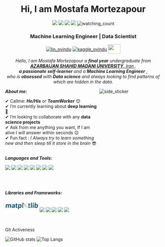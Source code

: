 <h1 align="center">Hi, I am Mostafa Mortezapour </h1>
<p align="center">
<img src="https://img.shields.io/badge/Age-21-blue" />
  <img src="https://img.shields.io/badge/Focus-Machine%20Learning-brightgreen" />
  <img src="https://img.shields.io/badge/Lives-Iran,Tehran-success" />
  <img src="https://img.shields.io/badge/Languages-English%20%26%20Persion-brightgreen" />
  <img src="https://komarev.com/ghpvc/?username=MostafaCs1&color=brightgreen" alt="watching_count" />
</p>
<h3 align="center">Machine Learning Engineer | Data Scientist </h3>
<p align="center">
<a href="https://www.linkedin.com/in/mostafa-mortezapour-b57704195/" target="blank"><img align="center" src="https://image.flaticon.com/icons/png/128/174/174857.png" alt="lin_ovindu" height="30" width="40" /></a>  
<a href="https://www.kaggle.com/mostafamortezapour" target="blank"><img align="center" src="https://www.vectorlogo.zone/logos/kaggle/kaggle-icon.svg" alt="kaggle_ovindu" height="30" width="40" /></a>
 <a href = "mostafamortezapour1@gmail.com"><img align="center" src="https://seeklogo.com/images/G/gmail-new-2020-logo-32DBE11BB4-seeklogo.com.png" height="30" width="40" /></a>
</p>
</p>


<p align="center">
  <em>
    Hello, I am Mostafa Mortezapour a <b>final year</b> undergraduate from <a href="http://en.azaruniv.ac.ir/"> <b>AZARBAIJAN SHAHID MADANI UNIVERSITY</b>, Iran </a>. <br>
    <b>a passionate self-learner</b> and a <b>Machine Learning Engineer</b>&nbsp;,<br>who is <b>obsessed</b>
    with <b>Data science</b> and always looking to find patterns of which are hidden in the data. 
  </em> 
</p>

<img align="right" width=200px height=200px alt="side_sticker" src="https://media.giphy.com/media/TEnXkcsHrP4YedChhA/giphy.gif" />

***About me:***

✔ Callme: ***He/His*** or ***TeamWorker*** 😊 <br>
✔ I’m currently learning about **deep learning**🥰<br>
✔ I’m looking to collaborate with any **data science projects**<br>
✔ Ask from me anything you want, If I am alive I will answer within seconds 😉<br>
✔ Fun fact : *I Always try to learn something new and then sleep till it store in the brain* 😎<br><br>
 

***Languages and Tools:***
<p align="left"> 
  <img src="https://img.icons8.com/color/48/4a90e2/c-plus-plus-logo.png"/>
  <img src="https://img.icons8.com/color/48/4a90e2/python--v1.png"/>
  <img src="https://img.icons8.com/fluency/48/000000/matlab.png"/>
  <img src="https://img.icons8.com/color/48/4a90e2/visual-studio-code-2019.png"/>
  <img src="https://img.icons8.com/fluency/48/000000/jupyter.png"/>
  <img src="https://img.icons8.com/color/48/4a90e2/git.png"/>
  <img src="https://img.icons8.com/fluent/48/4a90e2/github.png"/>
  <img src="https://img.icons8.com/color/48/000000/ubuntu--v1.png"/> 
</p><br><br>


***Libraries and Frameworks:***
<p align="left"> 
  <img height="40" src="https://raw.githubusercontent.com/jmv74211/matplotlib/master/images/matplotlib_logo.png"/>
  <img height="40" src="https://upload.wikimedia.org/wikipedia/commons/thumb/e/ed/Pandas_logo.svg/768px-Pandas_logo.svg.png"/>
  <img height="40" src="https://www.vectorlogo.zone/logos/numpy/numpy-ar21.svg"/>
  <img height="40" src="https://seeklogo.com/images/S/scikit-learn-logo-8766D07E2E-seeklogo.com.png"/>
  <img height="40" src="https://seaborn.pydata.org/_static/logo-wide-lightbg.svg"/>
  <img height="40" src="https://www.vectorlogo.zone/logos/tensorflow/tensorflow-ar21.svg"/>
</p><br>

 Git Activeness</b></i></p>
![GitHub stats](https://github-readme-stats.vercel.app/api?username=Mostafacs1&show_icons=true&count_private=true&include_all_commits=true&title_color=009933&icon_color=009933)
![Top Langs](https://github-readme-stats.vercel.app/api/top-langs/?username=MostafaCs1&layout=compact&custom_title=I%20use&title_color=009933&card_width=445)
</div>
